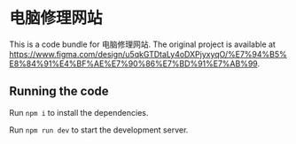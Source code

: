 
  # 电脑修理网站

  This is a code bundle for 电脑修理网站. The original project is available at https://www.figma.com/design/u5qkGTDtaLy4oDXPjyxyqO/%E7%94%B5%E8%84%91%E4%BF%AE%E7%90%86%E7%BD%91%E7%AB%99.

  ## Running the code

  Run `npm i` to install the dependencies.

  Run `npm run dev` to start the development server.
  